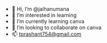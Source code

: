 - 👋 Hi, I’m @jaihanumana
- 👀 I’m interested in learning
- 🌱 I’m currently learning canva
- 💞️ I’m looking to collaborate on canva
- 📫 tprashant754@gmail.com

<!---
jaihanumana/jaihanumana is a ✨ special ✨ repository because its `README.md` (this file) appears on your GitHub profile.
You can click the Preview link to take a look at your changes.
--->

